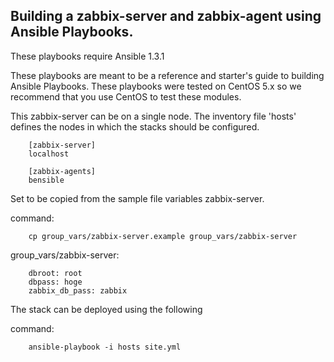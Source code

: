 Building a zabbix-server and zabbix-agent using Ansible Playbooks.
------------------------------------------------------------------

These playbooks require Ansible 1.3.1

These playbooks are meant to be a reference and starter's guide to building
Ansible Playbooks. These playbooks were tested on CentOS 5.x so we recommend
that you use CentOS to test these modules.

This zabbix-server can be on a single node. The inventory file
'hosts' defines the nodes in which the stacks should be configured.

        [zabbix-server]
        localhost

        [zabbix-agents]
        bensible

Set to be copied from the sample file variables zabbix-server.

command:

        cp group_vars/zabbix-server.example group_vars/zabbix-server

group_vars/zabbix-server:

        dbroot: root
        dbpass: hoge
        zabbix_db_pass: zabbix

The stack can be deployed using the following

command:

        ansible-playbook -i hosts site.yml



